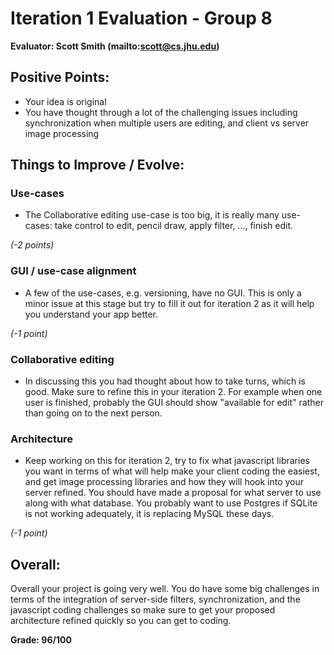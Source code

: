 # Iteration 1 Evaluation - Group 8

**Evaluator: Scott Smith (mailto:scott@cs.jhu.edu)**

## Positive Points:

* Your idea is original
* You have thought through a lot of the challenging issues including synchronization when multiple users are editing, and client vs server image processing

## Things to Improve / Evolve:

### Use-cases

* The Collaborative editing use-case is too big, it is really many use-cases: take control to edit, pencil draw, apply filter, ..., finish edit.

*(-2 points)*

### GUI / use-case alignment

* A few of the use-cases, e.g. versioning, have no GUI.  This is only a minor issue at this stage but try to fill it out for iteration 2 as it will help you understand your app better.

*(-1 point)*

### Collaborative editing

* In discussing this you had thought about how to take turns, which is good.  Make sure to refine this in your iteration 2.  For example when one user is finished, probably the GUI should show "available for edit" rather than going on to the next person.


### Architecture

* Keep working on this for iteration 2, try to fix what javascript libraries you want in terms of what will help make your client coding the easiest, and get image processing libraries and how they will hook into your server refined.  You should have made a proposal for what server to use along with what database.  You probably want to use Postgres if SQLite is not working adequately, it is replacing MySQL these days.

*(-1 point)*


## Overall:

Overall your project is going very well.  You do have some big challenges in terms of the integration of server-side filters, synchronization, and the javascript coding challenges so make sure to get your proposed architecture refined quickly so you can get to coding.

**Grade: 96/100**
